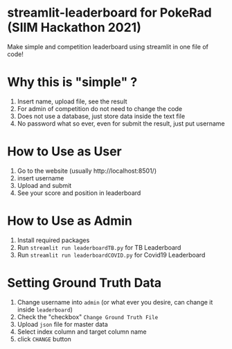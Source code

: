 # streamlit-leaderboard for PokeRad (SIIM Hackathon 2021)
Make simple and competition leaderboard using streamlit in one file of code!

# Why this is "simple" ?
1. Insert name, upload file, see the result
2. For admin of competition do not need to change the code
3. Does not use a database, just store data inside the text file
4. No password what so ever, even for submit the result, just put username

# How to Use as User
1. Go to the website (usually http://localhost:8501/)
2. insert username
3. Upload and submit
4. See your score and position in leaderboard

# How to Use as Admin
1. Install required packages
2. Run `streamlit run leaderboardTB.py`  for TB Leaderboard
3. Run `streamlit run leaderboardCOVID.py`  for Covid19 Leaderboard

# Setting Ground Truth Data
1. Change username into `admin` (or what ever you desire, can change it inside `leaderboard`)
2. Check the "checkbox" `Change Ground Truth File`
3. Upload `json` file for master data
4. Select index column and target column name
5. click `CHANGE` button
